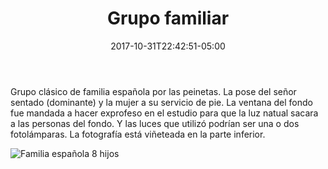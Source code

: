 ﻿---
title: "Grupo familiar"
description: "Familia española, estudio clásico"
slug: "r"
image: pic08.jpg
keywords: ""
categories: 
    - ""
    - ""
date: 2017-10-31T22:42:51-05:00
draft: false
---
Grupo clásico de familia española por las peinetas. La pose del señor sentado (dominante) y la mujer a su servicio de pie. La ventana del fondo fue mandada a hacer exprofeso en el estudio para que la luz natual sacara a las personas del fondo. Y las luces que utilizó podrían ser una o dos fotolámparas. La fotografía está viñeteada en la parte inferior.



![Familia española 8 hijos](https://claudiaguerreros.github.io/juliososa/img/pic08.jpg)

